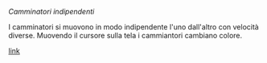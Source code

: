 _Camminatori indipendenti_

I camminatori si muovono in modo indipendente l'uno dall'altro con velocità diverse.
Muovendo il cursore sulla tela i cammiantori cambiano colore.

[link](https://editor.p5js.org/angelicazanibellato/full/JBsIhZar6)
